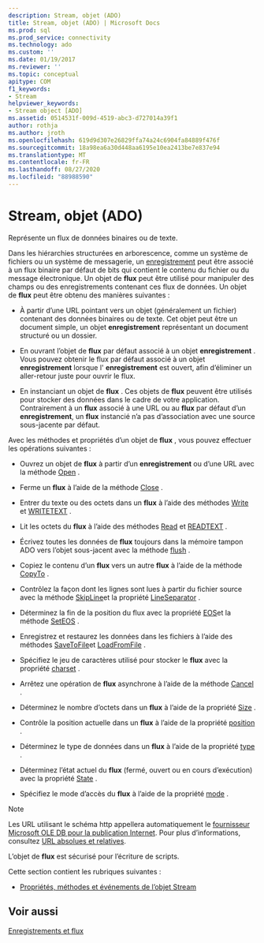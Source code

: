 ```yaml
---
description: Stream, objet (ADO)
title: Stream, objet (ADO) | Microsoft Docs
ms.prod: sql
ms.prod_service: connectivity
ms.technology: ado
ms.custom: ''
ms.date: 01/19/2017
ms.reviewer: ''
ms.topic: conceptual
apitype: COM
f1_keywords:
- Stream
helpviewer_keywords:
- Stream object [ADO]
ms.assetid: 0514531f-009d-4519-abc3-d727014a39f1
author: rothja
ms.author: jroth
ms.openlocfilehash: 619d9d307e26829ffa74a24c6904fa84889f476f
ms.sourcegitcommit: 18a98ea6a30d448aa6195e10ea2413be7e837e94
ms.translationtype: MT
ms.contentlocale: fr-FR
ms.lasthandoff: 08/27/2020
ms.locfileid: "88988590"
---
```

# <a name="stream-object-ado"></a>Stream, objet (ADO)
Représente un flux de données binaires ou de texte.  
  
 Dans les hiérarchies structurées en arborescence, comme un système de fichiers ou un système de messagerie, un [enregistrement](./record-object-ado.md) peut être associé à un flux binaire par défaut de bits qui contient le contenu du fichier ou du message électronique. Un objet de **flux** peut être utilisé pour manipuler des champs ou des enregistrements contenant ces flux de données. Un objet de **flux** peut être obtenu des manières suivantes :  
  
-   À partir d’une URL pointant vers un objet (généralement un fichier) contenant des données binaires ou de texte. Cet objet peut être un document simple, un objet **enregistrement** représentant un document structuré ou un dossier.  
  
-   En ouvrant l’objet de **flux** par défaut associé à un objet **enregistrement** . Vous pouvez obtenir le flux par défaut associé à un objet **enregistrement** lorsque l' **enregistrement** est ouvert, afin d’éliminer un aller-retour juste pour ouvrir le flux.  
  
-   En instanciant un objet de **flux** . Ces objets de **flux** peuvent être utilisés pour stocker des données dans le cadre de votre application. Contrairement à un **flux** associé à une URL ou au **flux** par défaut d’un **enregistrement**, un **flux** instancié n’a pas d’association avec une source sous-jacente par défaut.  
  
 Avec les méthodes et propriétés d’un objet de **flux** , vous pouvez effectuer les opérations suivantes :  
  
-   Ouvrez un objet de **flux** à partir d’un **enregistrement** ou d’une URL avec la méthode [Open](./open-method-ado-stream.md) .  
  
-   Ferme un **flux** à l’aide de la méthode [Close](./close-method-ado.md) .  
  
-   Entrer du texte ou des octets dans un **flux** à l’aide des méthodes [Write](./write-method.md) et [WRITETEXT](./writetext-method.md) .  
  
-   Lit les octets du **flux** à l’aide des méthodes [Read](./read-method.md) et [READTEXT](./readtext-method.md) .  
  
-   Écrivez toutes les données de **flux** toujours dans la mémoire tampon ADO vers l’objet sous-jacent avec la méthode [flush](./flush-method-ado.md) .  
  
-   Copiez le contenu d’un **flux** vers un autre **flux** à l’aide de la méthode [CopyTo](./copyto-method-ado.md) .  
  
-   Contrôlez la façon dont les lignes sont lues à partir du fichier source avec la méthode [SkipLine](./skipline-method.md)et la propriété [LineSeparator](./lineseparator-property-ado.md) .  
  
-   Déterminez la fin de la position du flux avec la propriété [EOS](./eos-property.md)et la méthode [SetEOS](./seteos-method.md) .  
  
-   Enregistrez et restaurez les données dans les fichiers à l’aide des méthodes [SaveToFile](./savetofile-method.md)et [LoadFromFile](./loadfromfile-method-ado.md) .  
  
-   Spécifiez le jeu de caractères utilisé pour stocker le **flux** avec la propriété [charset](./charset-property-ado.md) .  
  
-   Arrêtez une opération de **flux** asynchrone à l’aide de la méthode [Cancel](./cancel-method-ado.md) .  
  
-   Déterminez le nombre d’octets dans un **flux** à l’aide de la propriété [Size](./size-property-ado-stream.md) .  
  
-   Contrôle la position actuelle dans un **flux** à l’aide de la propriété [position](./position-property-ado.md) .  
  
-   Déterminez le type de données dans un **flux** à l’aide de la propriété [type](./type-property-ado-stream.md) .  
  
-   Déterminez l’état actuel du **flux** (fermé, ouvert ou en cours d’exécution) avec la propriété [State](./state-property-ado.md) .  
  
-   Spécifiez le mode d’accès du **flux** à l’aide de la propriété [mode](./mode-property-ado.md) .  
  
> [!NOTE]
>  Les URL utilisant le schéma http appellera automatiquement le [fournisseur Microsoft OLE DB pour la publication Internet](../../guide/appendixes/microsoft-ole-db-provider-for-internet-publishing.md). Pour plus d’informations, consultez [URL absolues et relatives](../../guide/data/absolute-and-relative-urls.md).  
  
 L’objet de **flux** est sécurisé pour l’écriture de scripts.  
  
 Cette section contient les rubriques suivantes :  
  
-   [Propriétés, méthodes et événements de l’objet Stream](./stream-object-properties-methods-and-events.md)  
  
## <a name="see-also"></a>Voir aussi  
 [Enregistrements et flux](../../guide/data/records-and-streams.md)